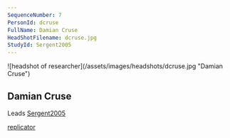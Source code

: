 ```yaml
---
SequenceNumber: 7
PersonId: dcruse
FullName: Damian Cruse
HeadShotFilename: dcruse.jpg
StudyId: Sergent2005
---
```

<a name="dcruse">
![headshot of researcher](/assets/images/headshots/dcruse.jpg "Damian Cruse")

## Damian Cruse



Leads [Sergent2005](/replications/#Sergent2005)



[replicator]("replicator")